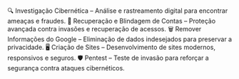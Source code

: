 🔍 Investigação Cibernética – Análise e rastreamento digital para encontrar ameaças e fraudes.
🔐 Recuperação e Blindagem de Contas – Proteção avançada contra invasões e recuperação de acessos.
🗑 Remover Informações do Google – Eliminação de dados indesejados para preservar a privacidade.
🖥 Criação de Sites – Desenvolvimento de sites modernos, responsivos e seguros.
🛡 Pentest – Teste de invasão para reforçar a segurança contra ataques cibernéticos.
